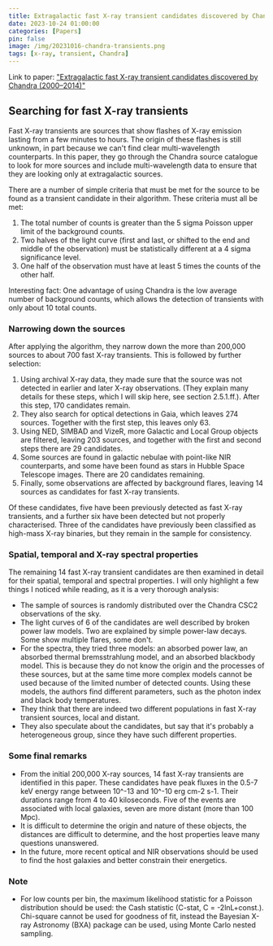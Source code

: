 ```yaml
---
title: Extragalactic fast X-ray transient candidates discovered by Chandra - Notes on Quirola-Vásquez et al. 2022
date: 2023-10-24 01:00:00
categories: [Papers]
pin: false
image: /img/20231016-chandra-transients.png
tags: [x-ray, transient, Chandra]
---
```


Link to paper: ["Extragalactic fast X-ray transient candidates discovered by Chandra (2000–2014)"](https://arxiv.org/abs/2201.07773) 

## Searching for fast X-ray transients
Fast X-ray transients are sources that show flashes of X-ray emission lasting from a few minutes to hours. The origin of these flashes is still unknown, in part because we can't find clear multi-wavelength counterparts. In this paper, they go through the Chandra source catalogue to look for more sources and include multi-wavelength data to ensure that they are looking only at extragalactic sources.

There are a number of simple criteria that must be met for the source to be found as a transient candidate in their algorithm. These criteria must all be met:
1. The total number of counts is greater than the 5 sigma Poisson upper limit of the background counts.
2. Two halves of the light curve (first and last, or shifted to the end and middle of the observation) must be statistically different at a 4 sigma significance level.
3. One half of the observation must have at least 5 times the counts of the other half.

Interesting fact: One advantage of using Chandra is the low average number of background counts, which allows the detection of transients with only about 10 total counts.

### Narrowing down the sources
After applying the algorithm, they narrow down the more than 200,000 sources to about 700 fast X-ray transients. This is followed by further selection:
1. Using archival X-ray data, they made sure that the source was not detected in earlier and later X-ray observations. (They explain many details for these steps, which I will skip here, see section 2.5.1.ff.). After this step, 170 candidates remain. 
2. They also search for optical detections in Gaia, which leaves 274 sources. Together with the first step, this leaves only 63.
3. Using NED, SIMBAD and VizeR, more Galactic and Local Group objects are filtered, leaving 203 sources, and together with the first and second steps there are 29 candidates.
4. Some sources are found in galactic nebulae with point-like NIR counterparts, and some have been found as stars in Hubble Space Telescope images. There are 20 candidates remaining.
5. Finally, some observations are affected by background flares, leaving 14 sources as candidates for fast X-ray transients.

Of these candidates, five have been previously detected as fast X-ray transients, and a further six have been detected but not properly characterised. Three of the candidates have previously been classified as high-mass X-ray binaries, but they remain in the sample for consistency.

### Spatial, temporal and X-ray spectral properties 
The remaining 14 fast X-ray transient candidates are then examined in detail for their spatial, temporal and spectral properties. I will only highlight a few things I noticed while reading, as it is a very thorough analysis:
- The sample of sources is randomly distributed over the Chandra CSC2 observations of the sky.
- The light curves of 6 of the candidates are well described by broken power law models. Two are explained by simple power-law decays. Some show multiple flares, some don't.
- For the spectra, they tried three models: an absorbed power law, an absorbed thermal bremsstrahlung model, and an absorbed blackbody model. This is because they do not know the origin and the processes of these sources, but at the same time more complex models cannot be used because of the limited number of detected counts. Using these models, the authors find different parameters, such as the photon index and black body temperatures.
- They think that there are indeed two different populations in fast X-ray transient sources, local and distant.
- They also speculate about the candidates, but say that it's probably a heterogeneous group, since they have such different properties.

### Some final remarks
- From the initial 200,000 X-ray sources, 14 fast X-ray transients are identified in this paper. These candidates have peak fluxes in the 0.5-7 keV energy range between 10^-13 and 10^-10 erg cm-2 s-1. Their durations range from 4 to 40 kiloseconds. Five of the events are associated with local galaxies, seven are more distant (more than 100 Mpc). 
- It is difficult to determine the origin and nature of these objects, the distances are difficult to determine, and the host properties leave many questions unanswered.
- In the future, more recent optical and NIR observations should be used to find the host galaxies and better constrain their energetics. 

### Note
- For low counts per bin, the maximum likelihood statistic for a Poisson distribution should be used: the Cash statistic (C-stat, C = -2lnL+const.). Chi-square cannot be used for goodness of fit, instead the Bayesian X-ray Astronomy (BXA) package can be used, using Monte Carlo nested sampling.